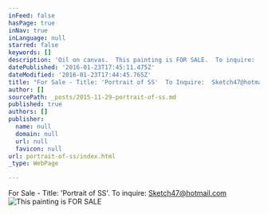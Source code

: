 ```yaml
---
inFeed: false
hasPage: true
inNav: true
inLanguage: null
starred: false
keywords: []
description: 'Oil on canvas.  This painting is FOR SALE.  To inquire:  Sketch47@hotmail.com'
datePublished: '2016-01-23T17:45:11.475Z'
dateModified: '2016-01-23T17:44:45.765Z'
title: "For Sale - Title: 'Portrait of SS'  To Inquire:  Sketch47@hotmail.com"
author: []
sourcePath: _posts/2015-11-29-portrait-of-ss.md
published: true
authors: []
publisher:
  name: null
  domain: null
  url: null
  favicon: null
url: portrait-of-ss/index.html
_type: WebPage

---
```

For Sale - Title:  'Portrait of SS'.  To inquire:  Sketch47@hotmail.com
![This painting is FOR SALE](https://s3-us-west-2.amazonaws.com/the-grid-img/p/e143f14ab625934533651c0b14c6113eca594237.jpg)